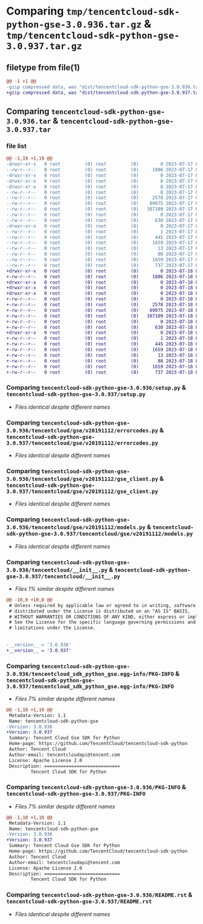 # Comparing `tmp/tencentcloud-sdk-python-gse-3.0.936.tar.gz` & `tmp/tencentcloud-sdk-python-gse-3.0.937.tar.gz`

## filetype from file(1)

```diff
@@ -1 +1 @@
-gzip compressed data, was "dist/tencentcloud-sdk-python-gse-3.0.936.tar", last modified: Mon Jul 17 00:25:54 2023, max compression
+gzip compressed data, was "dist/tencentcloud-sdk-python-gse-3.0.937.tar", last modified: Tue Jul 18 00:24:42 2023, max compression
```

## Comparing `tencentcloud-sdk-python-gse-3.0.936.tar` & `tencentcloud-sdk-python-gse-3.0.937.tar`

### file list

```diff
@@ -1,19 +1,19 @@
-drwxr-xr-x   0 root         (0) root         (0)        0 2023-07-17 00:25:54.000000 tencentcloud-sdk-python-gse-3.0.936/
--rw-r--r--   0 root         (0) root         (0)     1006 2023-07-17 00:25:54.000000 tencentcloud-sdk-python-gse-3.0.936/setup.py
-drwxr-xr-x   0 root         (0) root         (0)        0 2023-07-17 00:25:54.000000 tencentcloud-sdk-python-gse-3.0.936/tencentcloud/
-drwxr-xr-x   0 root         (0) root         (0)        0 2023-07-17 00:25:54.000000 tencentcloud-sdk-python-gse-3.0.936/tencentcloud/gse/
-drwxr-xr-x   0 root         (0) root         (0)        0 2023-07-17 00:25:54.000000 tencentcloud-sdk-python-gse-3.0.936/tencentcloud/gse/v20191112/
--rw-r--r--   0 root         (0) root         (0)        0 2023-07-17 00:25:54.000000 tencentcloud-sdk-python-gse-3.0.936/tencentcloud/gse/v20191112/__init__.py
--rw-r--r--   0 root         (0) root         (0)     2578 2023-07-17 00:25:54.000000 tencentcloud-sdk-python-gse-3.0.936/tencentcloud/gse/v20191112/errorcodes.py
--rw-r--r--   0 root         (0) root         (0)    89075 2023-07-17 00:25:54.000000 tencentcloud-sdk-python-gse-3.0.936/tencentcloud/gse/v20191112/gse_client.py
--rw-r--r--   0 root         (0) root         (0)   387109 2023-07-17 00:25:54.000000 tencentcloud-sdk-python-gse-3.0.936/tencentcloud/gse/v20191112/models.py
--rw-r--r--   0 root         (0) root         (0)        0 2023-07-17 00:25:54.000000 tencentcloud-sdk-python-gse-3.0.936/tencentcloud/gse/__init__.py
--rw-r--r--   0 root         (0) root         (0)      630 2023-07-17 00:25:54.000000 tencentcloud-sdk-python-gse-3.0.936/tencentcloud/__init__.py
-drwxr-xr-x   0 root         (0) root         (0)        0 2023-07-17 00:25:54.000000 tencentcloud-sdk-python-gse-3.0.936/tencentcloud_sdk_python_gse.egg-info/
--rw-r--r--   0 root         (0) root         (0)        1 2023-07-17 00:25:54.000000 tencentcloud-sdk-python-gse-3.0.936/tencentcloud_sdk_python_gse.egg-info/dependency_links.txt
--rw-r--r--   0 root         (0) root         (0)      445 2023-07-17 00:25:54.000000 tencentcloud-sdk-python-gse-3.0.936/tencentcloud_sdk_python_gse.egg-info/SOURCES.txt
--rw-r--r--   0 root         (0) root         (0)     1659 2023-07-17 00:25:54.000000 tencentcloud-sdk-python-gse-3.0.936/tencentcloud_sdk_python_gse.egg-info/PKG-INFO
--rw-r--r--   0 root         (0) root         (0)       13 2023-07-17 00:25:54.000000 tencentcloud-sdk-python-gse-3.0.936/tencentcloud_sdk_python_gse.egg-info/top_level.txt
--rw-r--r--   0 root         (0) root         (0)       88 2023-07-17 00:25:54.000000 tencentcloud-sdk-python-gse-3.0.936/setup.cfg
--rw-r--r--   0 root         (0) root         (0)     1659 2023-07-17 00:25:54.000000 tencentcloud-sdk-python-gse-3.0.936/PKG-INFO
--rw-r--r--   0 root         (0) root         (0)      737 2023-07-17 00:25:54.000000 tencentcloud-sdk-python-gse-3.0.936/README.rst
+drwxr-xr-x   0 root         (0) root         (0)        0 2023-07-18 00:24:42.000000 tencentcloud-sdk-python-gse-3.0.937/
+-rw-r--r--   0 root         (0) root         (0)     1006 2023-07-18 00:24:42.000000 tencentcloud-sdk-python-gse-3.0.937/setup.py
+drwxr-xr-x   0 root         (0) root         (0)        0 2023-07-18 00:24:42.000000 tencentcloud-sdk-python-gse-3.0.937/tencentcloud/
+drwxr-xr-x   0 root         (0) root         (0)        0 2023-07-18 00:24:42.000000 tencentcloud-sdk-python-gse-3.0.937/tencentcloud/gse/
+drwxr-xr-x   0 root         (0) root         (0)        0 2023-07-18 00:24:42.000000 tencentcloud-sdk-python-gse-3.0.937/tencentcloud/gse/v20191112/
+-rw-r--r--   0 root         (0) root         (0)        0 2023-07-18 00:24:42.000000 tencentcloud-sdk-python-gse-3.0.937/tencentcloud/gse/v20191112/__init__.py
+-rw-r--r--   0 root         (0) root         (0)     2578 2023-07-18 00:24:42.000000 tencentcloud-sdk-python-gse-3.0.937/tencentcloud/gse/v20191112/errorcodes.py
+-rw-r--r--   0 root         (0) root         (0)    89075 2023-07-18 00:24:42.000000 tencentcloud-sdk-python-gse-3.0.937/tencentcloud/gse/v20191112/gse_client.py
+-rw-r--r--   0 root         (0) root         (0)   387109 2023-07-18 00:24:42.000000 tencentcloud-sdk-python-gse-3.0.937/tencentcloud/gse/v20191112/models.py
+-rw-r--r--   0 root         (0) root         (0)        0 2023-07-18 00:24:42.000000 tencentcloud-sdk-python-gse-3.0.937/tencentcloud/gse/__init__.py
+-rw-r--r--   0 root         (0) root         (0)      630 2023-07-18 00:24:42.000000 tencentcloud-sdk-python-gse-3.0.937/tencentcloud/__init__.py
+drwxr-xr-x   0 root         (0) root         (0)        0 2023-07-18 00:24:42.000000 tencentcloud-sdk-python-gse-3.0.937/tencentcloud_sdk_python_gse.egg-info/
+-rw-r--r--   0 root         (0) root         (0)        1 2023-07-18 00:24:42.000000 tencentcloud-sdk-python-gse-3.0.937/tencentcloud_sdk_python_gse.egg-info/dependency_links.txt
+-rw-r--r--   0 root         (0) root         (0)      445 2023-07-18 00:24:42.000000 tencentcloud-sdk-python-gse-3.0.937/tencentcloud_sdk_python_gse.egg-info/SOURCES.txt
+-rw-r--r--   0 root         (0) root         (0)     1659 2023-07-18 00:24:42.000000 tencentcloud-sdk-python-gse-3.0.937/tencentcloud_sdk_python_gse.egg-info/PKG-INFO
+-rw-r--r--   0 root         (0) root         (0)       13 2023-07-18 00:24:42.000000 tencentcloud-sdk-python-gse-3.0.937/tencentcloud_sdk_python_gse.egg-info/top_level.txt
+-rw-r--r--   0 root         (0) root         (0)       88 2023-07-18 00:24:42.000000 tencentcloud-sdk-python-gse-3.0.937/setup.cfg
+-rw-r--r--   0 root         (0) root         (0)     1659 2023-07-18 00:24:42.000000 tencentcloud-sdk-python-gse-3.0.937/PKG-INFO
+-rw-r--r--   0 root         (0) root         (0)      737 2023-07-18 00:24:42.000000 tencentcloud-sdk-python-gse-3.0.937/README.rst
```

### Comparing `tencentcloud-sdk-python-gse-3.0.936/setup.py` & `tencentcloud-sdk-python-gse-3.0.937/setup.py`

 * *Files identical despite different names*

### Comparing `tencentcloud-sdk-python-gse-3.0.936/tencentcloud/gse/v20191112/errorcodes.py` & `tencentcloud-sdk-python-gse-3.0.937/tencentcloud/gse/v20191112/errorcodes.py`

 * *Files identical despite different names*

### Comparing `tencentcloud-sdk-python-gse-3.0.936/tencentcloud/gse/v20191112/gse_client.py` & `tencentcloud-sdk-python-gse-3.0.937/tencentcloud/gse/v20191112/gse_client.py`

 * *Files identical despite different names*

### Comparing `tencentcloud-sdk-python-gse-3.0.936/tencentcloud/gse/v20191112/models.py` & `tencentcloud-sdk-python-gse-3.0.937/tencentcloud/gse/v20191112/models.py`

 * *Files identical despite different names*

### Comparing `tencentcloud-sdk-python-gse-3.0.936/tencentcloud/__init__.py` & `tencentcloud-sdk-python-gse-3.0.937/tencentcloud/__init__.py`

 * *Files 1% similar despite different names*

```diff
@@ -10,8 +10,8 @@
 # Unless required by applicable law or agreed to in writing, software
 # distributed under the License is distributed on an "AS IS" BASIS,
 # WITHOUT WARRANTIES OR CONDITIONS OF ANY KIND, either express or implied.
 # See the License for the specific language governing permissions and
 # limitations under the License.
 
 
-__version__ = '3.0.936'
+__version__ = '3.0.937'
```

### Comparing `tencentcloud-sdk-python-gse-3.0.936/tencentcloud_sdk_python_gse.egg-info/PKG-INFO` & `tencentcloud-sdk-python-gse-3.0.937/tencentcloud_sdk_python_gse.egg-info/PKG-INFO`

 * *Files 7% similar despite different names*

```diff
@@ -1,10 +1,10 @@
 Metadata-Version: 1.1
 Name: tencentcloud-sdk-python-gse
-Version: 3.0.936
+Version: 3.0.937
 Summary: Tencent Cloud Gse SDK for Python
 Home-page: https://github.com/TencentCloud/tencentcloud-sdk-python
 Author: Tencent Cloud
 Author-email: tencentcloudapi@tencent.com
 License: Apache License 2.0
 Description: ============================
         Tencent Cloud SDK for Python
```

### Comparing `tencentcloud-sdk-python-gse-3.0.936/PKG-INFO` & `tencentcloud-sdk-python-gse-3.0.937/PKG-INFO`

 * *Files 7% similar despite different names*

```diff
@@ -1,10 +1,10 @@
 Metadata-Version: 1.1
 Name: tencentcloud-sdk-python-gse
-Version: 3.0.936
+Version: 3.0.937
 Summary: Tencent Cloud Gse SDK for Python
 Home-page: https://github.com/TencentCloud/tencentcloud-sdk-python
 Author: Tencent Cloud
 Author-email: tencentcloudapi@tencent.com
 License: Apache License 2.0
 Description: ============================
         Tencent Cloud SDK for Python
```

### Comparing `tencentcloud-sdk-python-gse-3.0.936/README.rst` & `tencentcloud-sdk-python-gse-3.0.937/README.rst`

 * *Files identical despite different names*

